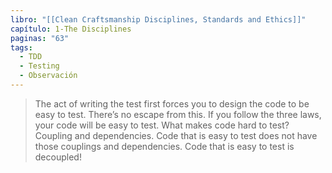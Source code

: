 ```yaml
---
libro: "[[Clean Craftsmanship Disciplines, Standards and Ethics]]"
capítulo: 1-The Disciplines
paginas: "63"
tags:
  - TDD
  - Testing
  - Observación
---
```

>The act of writing the test first forces you to  design the code to be easy to test. There’s no escape from this. If you follow  the three laws, your code will be easy to test.  What makes code hard to test? Coupling and dependencies. Code that is  easy to test does not have those couplings and dependencies. Code that is  easy to test is decoupled! 

